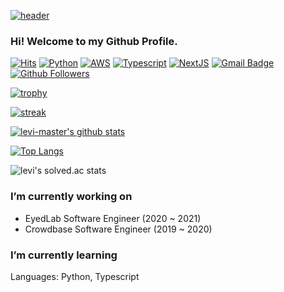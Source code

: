 [![header](https://capsule-render.vercel.app/api?type=Waving&color=DB4455&height=300&section=header&text=DEVELOPER&fontSize=80&fontColor=dbdbdb)](https://github.com/levi-higher)

### Hi! Welcome to my Github Profile.

[![Hits](https://hits.seeyoufarm.com/api/count/incr/badge.svg?url=https%3A%2F%2Fgithub.com%2Flevi-higher)](https://github.com/levi-higher)
[![Python](https://img.shields.io/badge/Python-3766AB?style=flat-square&logo=Python&logoColor=white)](https://www.python.org)
[![AWS](https://img.shields.io/badge/AWS-DB4455?style=flat-square&logo=Amazon%20AWS&logoColor=white)](https://aws.amazon.com/)
[![Typescript](https://img.shields.io/badge/TpyeScript-719af4?style=flat-square&logo=Typescript&logoColor=white)](https://typescriptlang.org)
[![NextJS](https://img.shields.io/badge/NextJS-000000?style=flat-square&logo=Next.js&logoColor=white)](https://nextjs.org)
[![Gmail Badge](https://img.shields.io/badge/-Gmail-d14836?style=flat-square&logo=Gmail&logoColor=white&link=mailto:levi-higher@gmail.com)](mailto:levi-higher@gmail.com)
[![Github Followers](https://img.shields.io/github/followers/levi-higher?color=06d6a0&label=Github%20Followers&style=for-the-badge)](https://github.com/levi-higher?tab=followers)

[![trophy](https://github-profile-trophy.vercel.app/?username=levi-higher&theme=chalk&row=2&column=5)](https://github.com/ryo-ma/github-profile-trophy)

[![streak](https://github-readme-streak-stats.herokuapp.com/?user=levi-higher&theme=calm)](https://github.com/levi-higher)

[![levi-master's github stats](https://github-readme-stats.vercel.app/api?username=levi-higher&show_icons=true&theme=dracula)](https://github.com/levi-higher)

[![Top Langs](https://github-readme-stats.vercel.app/api/top-langs/?username=levi-higher&layout=compact&langs_count=8&theme=dracula)](https://github.com/levi-higher)

![levi's solved.ac stats](http://mazassumnida.wtf/api/v2/generate_badge?boj=levi_higher)


### I’m currently working on
- EyedLab Software Engineer (2020 ~ 2021)
- Crowdbase Software Engineer (2019 ~ 2020)

### I’m currently learning
Languages: Python, Typescript
